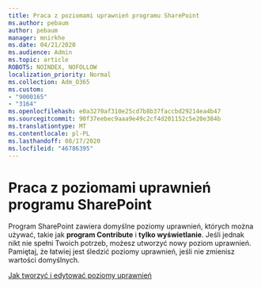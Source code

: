 ```yaml
---
title: Praca z poziomami uprawnień programu SharePoint
ms.author: pebaum
author: pebaum
manager: mnirkhe
ms.date: 04/21/2020
ms.audience: Admin
ms.topic: article
ROBOTS: NOINDEX, NOFOLLOW
localization_priority: Normal
ms.collection: Adm_O365
ms.custom:
- "9000165"
- "3164"
ms.openlocfilehash: e0a3270af310e25cd7b8b37faccbd29214ea4b47
ms.sourcegitcommit: 90f37eebec9aaa9e49c2cf4d201152c5e20e384b
ms.translationtype: MT
ms.contentlocale: pl-PL
ms.lasthandoff: 08/17/2020
ms.locfileid: "46786395"
---
```

# <a name="working-with-sharepoint-permission-levels"></a>Praca z poziomami uprawnień programu SharePoint

Program SharePoint zawiera domyślne poziomy uprawnień, których można używać, takie jak **program Contribute** i **tylko wyświetlanie**. Jeśli jednak nikt nie spełni Twoich potrzeb, możesz utworzyć nowy poziom uprawnień. Pamiętaj, że łatwiej jest śledzić poziomy uprawnień, jeśli nie zmienisz wartości domyślnych.

[Jak tworzyć i edytować poziomy uprawnień](https://docs.microsoft.com/sharepoint/how-to-create-and-edit-permission-levels)